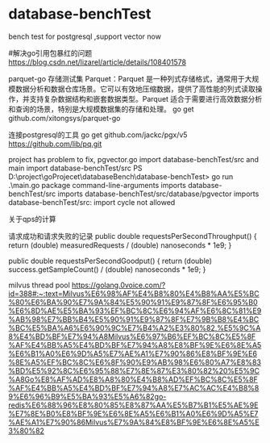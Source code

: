 # database-benchTest
bench test for postgresql ,support vector now 




#解决go引用包暴红的问题
https://blog.csdn.net/lizarel/article/details/108401578

parquet-go 存储测试集
Parquet：Parquet 是一种列式存储格式，通常用于大规模数据分析和数据仓库场景。它可以有效地压缩数据，提供了高性能的列式读取操作，并支持复杂数据结构和嵌套数据类型。Parquet 适合于需要进行高效数据分析和查询的场景，特别是大规模数据集的存储和处理。
go get github.com/xitongsys/parquet-go


连接postgresql的工具
go get github.com/jackc/pgx/v5
https://github.com/lib/pq.git


project has problem to fix, 
pgvector.go import database-benchTest/src and main import database-benchTest/src
PS D:\project\goProjecet\databaseBench\database-benchTest> go run .\main.go
package command-line-arguments
imports database-benchTest/src
imports database-benchTest/src/database/pgvector
imports database-benchTest/src: import cycle not allowed


关于qps的计算

请求成功和请求失败的记录
public double requestsPerSecondThroughput() {
return (double) measuredRequests / (double) nanoseconds * 1e9;
}

public double requestsPerSecondGoodput() {
return (double) success.getSampleCount() / (double) nanoseconds * 1e9;
}

milvus thread pool
https://golang.0voice.com/?id=388#:~:text=Milvus%E6%98%AF%E4%B8%80%E4%B8%AA%E5%BC%80%E6%BA%90%E7%9A%84%E5%90%91%E9%87%8F%E6%95%B0%E6%8D%AE%E5%BA%93%EF%BC%8C%E6%94%AF%E6%8C%81%E9%AB%98%E7%BB%B4%E5%90%91%E9%87%8F%E7%9B%B8%E4%BC%BC%E5%BA%A6%E6%90%9C%E7%B4%A2%E3%80%82,%E5%9C%A8%E4%BD%BF%E7%94%A8Milvus%E6%97%B6%EF%BC%8C%E5%8F%AF%E4%BB%A5%E4%BD%BF%E7%94%A8%E8%BF%9E%E6%8E%A5%E6%B1%A0%E6%9D%A5%E7%AE%A1%E7%90%86%E8%BF%9E%E6%8E%A5%EF%BC%8C%E6%8F%90%E9%AB%98%E6%80%A7%E8%83%BD%E5%92%8C%E6%95%88%E7%8E%87%E3%80%82%20%E5%9C%A8Go%E8%AF%AD%E8%A8%80%E4%B8%AD%EF%BC%8C%E5%8F%AF%E4%BB%A5%E4%BD%BF%E7%94%A8%E7%AC%AC%E4%B8%89%E6%96%B9%E5%BA%93%E5%A6%82go-redis%E6%88%96%E8%80%85%E8%87%AA%E5%B7%B1%E5%AE%9E%E7%8E%B0%E8%BF%9E%E6%8E%A5%E6%B1%A0%E6%9D%A5%E7%AE%A1%E7%90%86Milvus%E7%9A%84%E8%BF%9E%E6%8E%A5%E3%80%82
